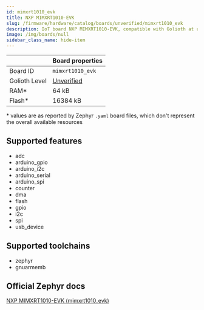```yaml
---
id: mimxrt1010_evk
title: NXP MIMXRT1010-EVK
slug: /firmware/hardware/catalog/boards/unverified/mimxrt1010_evk
description: IoT board NXP MIMXRT1010-EVK, compatible with Golioth at unverified level.
image: /img/boards/null
sidebar_class_name: hide-item
---
```


[//]: # (This is an auto-generated file, do not edit! Changes to it will be lost upon re-generation)



|                | Board properties     |
| -------------  | -------------------- |
| Board ID       | `mimxrt1010_evk` |
| Golioth Level  | [Unverified](/firmware/hardware#unverified-boards) |
| RAM*           | 64 kB |
| Flash*         | 16384 kB |

\* values are as reported by Zephyr `.yaml` board files, which don't represent the overall available resources



## Supported features

* adc
* arduino_gpio
* arduino_i2c
* arduino_serial
* arduino_spi
* counter
* dma
* flash
* gpio
* i2c
* spi
* usb_device

## Supported toolchains

* zephyr
* gnuarmemb

## Official Zephyr docs

[NXP MIMXRT1010-EVK (mimxrt1010_evk)](https://docs.zephyrproject.org/latest/boards/nxp/mimxrt1010_evk/doc/index.html)
